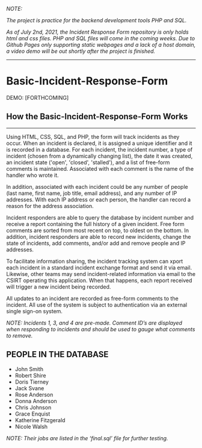 *NOTE:*

*The project is practice for the backend development tools PHP and SQL.*

*As of July 2nd, 2021, the Incident Response Form repository is only holds html and css files. PHP and SQL files will come in the coming weeks. Due to Github Pages only supporting static webpages and a lack of a host domain, a video demo will be out shortly after the project is finished.*

-----------------------------------
Basic-Incident-Response-Form
===================================

DEMO: [FORTHCOMING]

## How the Basic-Incident-Response-Form Works
-------------------
Using HTML, CSS, SQL, and PHP, the form will track incidents as they occur. When an incident is declared, it is assigned a unique identifier and it is recorded in a database. For each incident, the incident number, a type of incident (chosen from a dynamically changing list), the date it was created, an incident state ('open', 'closed', 'stalled'), and a list of free-form comments is maintained. Associated with each comment is the name of the handler who wrote it.

In addition, associated with each incident could be any number of people (last name, first name, job title, email address), and any number of IP addresses. With each IP address or each person, the handler can record a reason for the address association.

Incident responders are able to query the database by incident number and receive a report containing the full history of a given incident. Free form comments are sorted from most recent on top, to oldest on the bottom. In addition, incident responders are able to record new incidents, change the state of incidents, add comments, and/or add and remove people and IP addresses.

To facilitate information sharing, the incident tracking system can xport each incident in a standard incident exchange format and send it via email. Likewise, other teams may send incident-related information via email to the CSIRT operating this application. When that happens, each report received will trigger a new incident being recorded.

All updates to an incident are recorded as free-form comments to the incident. All use of the system is subject to authentication via an external single sign-on system.

*NOTE: Incidents 1, 3, and 4 are pre-made. Comment ID’s are displayed when responding to incidents and should be used to gauge what comments to remove.*

PEOPLE IN THE DATABASE
----------------------------------------
- John Smith
- Robert Shire
- Doris Tierney
- Jack Svane
- Rose Anderson
- Donna Anderson
- Chris Johnson
- Grace Enquist
- Katherine Fitzgerald
- Nicole Walsh

*NOTE: Their jobs are listed in the ‘final.sql’ file for further testing.*
